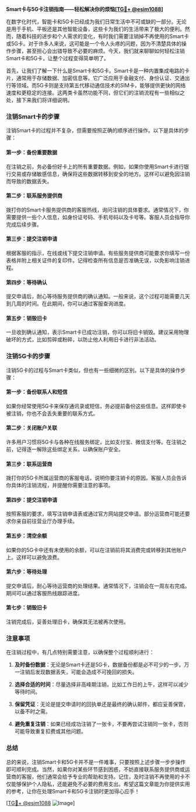 **Smart卡与5G卡注销指南——轻松解决你的烦恼[[TG💪+ @esim1088](https://t.me/s/esim1088)]**

在数字化时代，智能卡和5G卡已经成为我们日常生活中不可或缺的一部分。无论是用于手机、平板还是其他智能设备，这些卡为我们的生活带来了极大的便利。然而，随着科技的进步和个人需求的变化，有时我们需要注销掉不再使用的Smart卡或5G卡。对于许多人来说，这可能是一个令人头疼的问题，因为不清楚具体的操作步骤，甚至担心会出错导致不必要的麻烦。今天，我们就来聊聊如何轻松注销Smart卡和5G卡，让整个过程变得简单明了。

首先，让我们了解一下什么是Smart卡和5G卡。Smart卡是一种内置集成电路的卡片，通常用于存储数据、加密信息等。它广泛应用于金融支付、身份认证、交通出行等领域。而5G卡则是支持第五代移动通信技术的SIM卡，能够提供更快的网络速度和更稳定的连接。这两类卡虽然功能不同，但它们的注销流程有一些相似之处，接下来我们将详细说明。

### **注销Smart卡的步骤**

注销Smart卡的过程并不复杂，但需要按照正确的顺序进行操作。以下是具体的步骤：

#### **第一步：备份重要数据**
在注销之前，务必备份好卡上的所有重要数据。例如，如果你使用Smart卡进行银行交易或存储敏感信息，确保将这些数据转移到安全的地方。这样可以避免因注销而导致的数据丢失。

#### **第二步：联系服务提供商**
拨打你的Smart卡服务提供商的客服热线，询问注销的具体要求。通常情况下，你需要提供一些个人信息，如身份证号码、手机号码以及卡号等。客服人员会指导你完成后续步骤。

#### **第三步：提交注销申请**
根据客服的指示，在线或线下提交注销申请。有些服务提供商可能要求你填写一份表格并附上相关证件的复印件。记得检查所有信息是否准确无误，以免影响注销进程。

#### **第四步：等待确认**
提交申请后，耐心等待服务提供商的确认通知。一般来说，这个过程可能需要几天到几周的时间。在此期间，你可以通过客服查询进度。

#### **第五步：销毁旧卡**
一旦收到确认通知，表示Smart卡已成功注销，你可以将旧卡销毁。建议采用物理破坏的方式，比如剪碎或粉碎，以防止他人利用旧卡进行非法活动。

### **注销5G卡的步骤**

注销5G卡的过程与Smart卡类似，但也有一些细微的区别。以下是具体的操作步骤：

#### **第一步：备份联系人和短信**
如果你经常使用5G卡来保存通讯录或短信，务必提前备份这些信息。这样即使卡被注销，你也不会丢失重要的联系方式。

#### **第二步：关闭账户关联**
许多用户习惯将5G卡与各种在线服务绑定，比如支付宝、微信支付等。在注销之前，记得逐一解除这些绑定关系，以确保账户安全。

#### **第三步：联系运营商**
拨打你的5G卡所属运营商的客服电话，说明你要注销卡的原因。客服人员会告诉你具体的注销流程，并提醒你需要注意的事项。

#### **第四步：提交注销申请**
按照客服的要求，填写注销申请表或通过官方网站提交申请。部分运营商可能还要求你亲自前往营业厅办理手续。

#### **第五步：清空余额**
如果你的5G卡中还有未使用的余额，可以在注销前将其消费完或转移到其他账户上。这样可以避免浪费。

#### **第六步：等待处理**
提交申请后，耐心等待运营商的处理结果。通常情况下，注销会在一周左右完成。期间可以通过客服热线跟踪进度。

#### **第七步：销毁旧卡**
注销完成后，妥善处理旧卡，确保其无法被再次使用。

### **注意事项**

在注销过程中，有几点特别需要注意，以确保整个过程顺利进行：

1. **及时备份数据**：无论是Smart卡还是5G卡，数据备份都是必不可少的一步。万一注销后发现数据丢失，可能会造成不可挽回的损失。
   
2. **选择合适的时间**：尽量选择非高峰期注销，比如工作日的上午，这样可以减少等待时间。

3. **保留凭证**：无论是提交申请时的回执单还是最终的确认邮件，都应妥善保管，以备不时之需。

4. **避免重复注销**：如果已经成功注销了一张卡，不要再尝试注销同一张卡，否则可能导致重复扣费或其他问题。

### **总结**

总的来说，注销Smart卡和5G卡并不是一件难事，只要按照上述步骤一步步操作即可顺利完成。当然，如果你对某些环节感到困惑，不妨直接联系服务提供商或运营商的客服，他们通常会给予专业的帮助和支持。记住，及时注销不再使用的卡不仅能够保护个人隐私，还能避免不必要的费用支出。希望这篇文章能为你提供实用的参考，让你在处理Smart卡和5G卡注销时更加得心应手！

[[TG💪+ @esim1088](https://t.me/s/esim1088) ![Image](https://i.postimg.cc/4NQfJmqS/Snipaste-2025-05-13-00-14-12.png)]